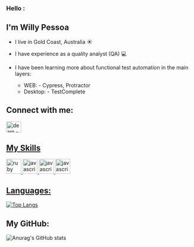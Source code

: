 ### Hello :

## I'm Willy Pessoa
- I live in Gold Coast, Australia ☀️
- I have experience as a quality analyst (QA) 💻
- I have been learning more about functional test automation in the main layers:
 
  -  WEB: -  Cypress, Protractor
  -  Desktop: - TestComplete

## Connect with me:
<a href="https://www.linkedin.com/in/willy-pessoa-055053141" target = "_blank">
<img align= "center" alt="deam - linkedin" height = "30" width="40" src="https://cdn.jsdelivr.net/gh/devicons/devicon/icons/linkedin/linkedin-original.svg" style="max-width:100%;" 
</a>

 ## My Skills
<img src="https://cdn.jsdelivr.net/gh/devicons/devicon/icons/java/java-original-wordmark.svg" alt="ruby" width="40" height="40" style="max-width:100%;"></img>
<img src="https://cdn.icon-icons.com/icons2/2108/PNG/512/javascript_icon_130900.png" alt="javascript" width="40" height="40" style="max-width:100%;"></img>
<img src="https://cdn.jsdelivr.net/gh/devicons/devicon/icons/git/git-plain-wordmark.svg" alt="javascript" width="40" height="40" style="max-width:100%;"></img>
<img src="https://cdn.icon-icons.com/icons2/2107/PNG/512/file_type_cypress_icon_130654.png" alt="javascript" width="40" height="40" style="max-width:100%;"></img>

 
   ## Languages:  
  <p>
         
  [![Top Langs](https://github-readme-stats.vercel.app/api/top-langs/?username=deamgaudencioramos)](https://github.com/willypess/github-readme-stats)

## My GitHub:        
   ![Anurag's GitHub stats](https://github-readme-stats.vercel.app/api?username=willypessoa&show_icons=true&theme=radical)
   

  </p>
</a>

